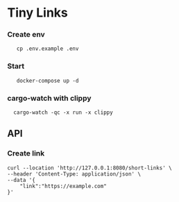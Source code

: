 # Tiny Links

### Create env

```shell
   cp .env.example .env
```

### Start

```shell
   docker-compose up -d
```

### cargo-watch with clippy

```shell
  cargo-watch -qc -x run -x clippy
```

## API
### Create link
```shell
curl --location 'http://127.0.0.1:8080/short-links' \
--header 'Content-Type: application/json' \
--data '{
    "link":"https://example.com"
}'
```
